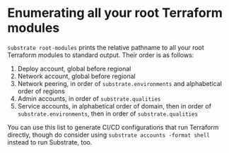 # Enumerating all your root Terraform modules

`substrate root-modules` prints the relative pathname to all your root Terraform modules to standard output. Their order is as follows:

1. Deploy account, global before regional
2. Network account, global before regional
3. Network peering, in order of `substrate.environments` and alphabetical order of regions
4. Admin accounts, in order of `substrate.qualities`
5. Service accounts, in alphabetical order of domain, then in order of `substrate.environments`, then in order of `substrate.qualities`

You can use this list to generate CI/CD configurations that run Terraform directly, though do consider using `substrate accounts -format shell` instead to run Substrate, too.
